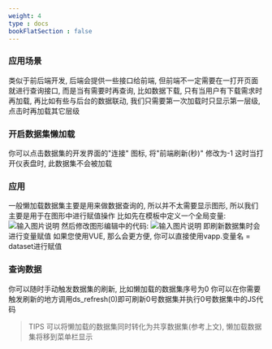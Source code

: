 ```yaml
---
weight: 4
type : docs
bookFlatSection : false
---
```


### 应用场景
类似于前后端开发, 后端会提供一些接口给前端, 但前端不一定需要在一打开页面就进行查询接口, 而是当有需要时再查询, 
比如数据下载, 只有当用户有下载需求时再加载, 
再比如有些与后台的数据联动, 我们只需要第一次加载时只显示第一层级, 点击时再加载其它层级

### 开启数据集懒加载
你可以点击数据集的开发界面的"连接" 图标, 将"前端刷新(秒)" 修改为-1
这时当打开仪表盘时, 此数据集不会被加载

### 应用
一般懒加载数据集主要是用来做数据查询的, 所以并不太需要显示图形, 所以我们主要是用于在图形中进行赋值操作
比如先在模板中定义一个全局变量:
![输入图片说明](https://images.gitee.com/uploads/images/2022/0715/210058_ad704d9c_5500438.png "屏幕截图.png")
然后修改图形编辑中的代码:
![输入图片说明](https://images.gitee.com/uploads/images/2022/0715/210204_b12749a3_5500438.png "屏幕截图.png")
即刷新数据集时会进行变量赋值
如果您使用VUE, 那么会更方便, 你可以直接使用vapp.变量名 = dataset进行赋值

### 查询数据
你可以随时手动触发数据集的刷新, 比如懒加载的数据集序号为0
你可以在你需要触发刷新的地方调用ds_refresh(0)即可刷新0号数据集并执行0号数据集中的JS代码

>TIPS
>可以将懒加载的数据集同时转化为共享数据集(参考上文), 懒加载数据集将移到菜单栏显示
